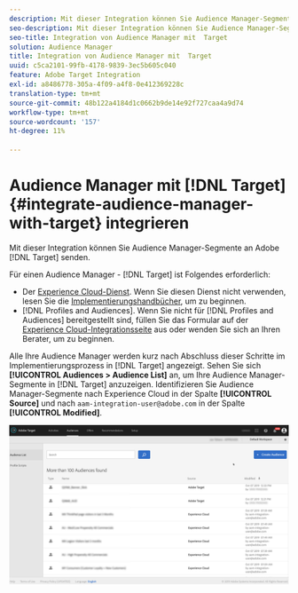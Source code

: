```yaml
---
description: Mit dieser Integration können Sie Audience Manager-Segmente an die Zielgruppe senden.
seo-description: Mit dieser Integration können Sie Audience Manager-Segmente an die Zielgruppe senden.
seo-title: Integration von Audience Manager mit  Target
solution: Audience Manager
title: Integration von Audience Manager mit  Target
uuid: c5ca2101-99fb-4178-9839-3ec5b605c040
feature: Adobe Target Integration
exl-id: a8486778-305a-4f09-a4f8-0e412369228c
translation-type: tm+mt
source-git-commit: 48b122a4184d1c0662b9de14e92f727caa4a9d74
workflow-type: tm+mt
source-wordcount: '157'
ht-degree: 11%

---
```


# Audience Manager mit [!DNL Target] {#integrate-audience-manager-with-target} integrieren

Mit dieser Integration können Sie Audience Manager-Segmente an Adobe [!DNL Target] senden.

Für einen Audience Manager - [!DNL Target] ist Folgendes erforderlich:

* Der [Experience Cloud-Dienst](https://docs.adobe.com/content/help/de-DE/id-service/using/home.html). Wenn Sie diesen Dienst nicht verwenden, lesen Sie die [Implementierungshandbücher](https://docs.adobe.com/content/help/en/id-service/using/implementation/implementation-guides.html), um zu beginnen.
* [!DNL Profiles and Audiences]. Wenn Sie nicht für [!DNL Profiles and Audiences] bereitgestellt sind, füllen Sie das Formular auf der [Experience Cloud-Integrationsseite](https://adobe.allegiancetech.com/cgi-bin/qwebcorporate.dll?idx=X8SVES) aus oder wenden Sie sich an Ihren Berater, um zu beginnen.

Alle Ihre Audience Manager werden kurz nach Abschluss dieser Schritte im Implementierungsprozess in [!DNL Target] angezeigt. Sehen Sie sich **[!UICONTROL Audiences > Audience List]** an, um Ihre Audience Manager-Segmente in [!DNL Target] anzuzeigen. Identifizieren Sie Audience Manager-Segmente nach Experience Cloud in der Spalte **[!UICONTROL Source]** und nach `aam-integration-user@adobe.com` in der Spalte **[!UICONTROL Modified]**.

![](../assets/target.png)
